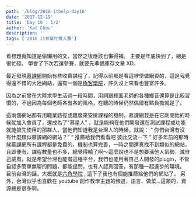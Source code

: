 ```yaml
---
path: '/blog/2018-ithelp-day16'
date: '2017-12-19'
title: 'Day 16 : 1/2'
author: 'Kat Chou'
description: ''
tags: ['2018 it邦幫忙鐵人賽']
---
```


看標題就知道是偷懶用的文，當然之後應該也懶得補。
主要是年底快到了，總是很忙碌。
學會了下次若還參賽，就要先準備庫存文章 XD。

最近發現[慕課網](https://www.imooc.com/)開始有些收費課程了，記得以前都是看這裡學做網頁的，這是我覺得還不錯的大陸網站，還有一個是[極客學院](http://www.jikexueyuan.com/)，許久沒上來看也豐富許多。

因為之前曾在大陸求學生活過一段時間，用詞跟裡面老師的各種鄉音還算是比較習慣的，不過因為每個老師各有各的風格，在聽的時候仍然偶爾有點負擔就是了。

這兩個網站都有用職業路徑或難度來安排課程的機制，慕課網我是在它剛開始的時候就加入會員了，還成為了“慕星人” ，就是能夠在他們開發還在測試課程或功能就能搶先使用的那群人，當他們知道我是台灣人的時候，就說：
“ 你們台灣有沒有什麼類似慕課網的網站？”
“ 推薦給我們看看吧  彼此交流一下 ”
好多年前的那時候慕課網所有課程都是免費的，機制也算完善，一時之間還真找不到類似的網站，且即便有，課程數量也不多，總覺得輸了啊～這麼說也不是想要漲他人氣勢，滅自己威風，就是希望台灣也能有這種平台，我們也能用著自己人開發的plugin，不管自認多簡單無聊的問題，都能提問，也有人認真回答，有那種一起進步的環境。
目前台灣的話，大概就是[六角學院](http://www.hexschool.com/) , 這下子我也有個能推薦給他們的網站了。
另外，台灣似乎也喜歡在 youtube 創作教學主題的頻道，語言、做菜...這類的，資源總是很多啊。

